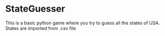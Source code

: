# StateGuesser
This is a basic python game where you try to guess all the states of USA. States are imported from .csv file
